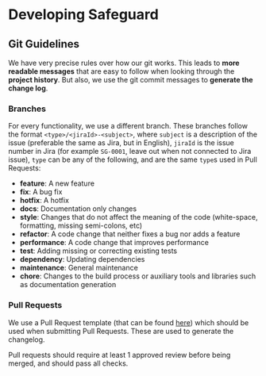 # Developing Safeguard

## Git Guidelines

We have very precise rules over how our git works. This leads to **more
readable messages** that are easy to follow when looking through the **project history**.  But also,
we use the git commit messages to **generate the change log**.

### Branches
For every functionality, we use a different branch. These branches follow the format `<type>/<jiraId>-<subject>`, where `subject` is a description of the issue (preferable the same as Jira, but in English), `jiraId` is the issue number in Jira (for example `SG-0001`, leave out when not connected to Jira issue), `type` can be any of the following, and are the same `type`s used in Pull Requests:

* **feature**: A new feature
* **fix**: A bug fix
* **hotfix**: A hotfix
* **docs**: Documentation only changes
* **style**: Changes that do not affect the meaning of the code (white-space, formatting, missing
  semi-colons, etc)
* **refactor**: A code change that neither fixes a bug nor adds a feature
* **performance**: A code change that improves performance
* **test**: Adding missing or correcting existing tests
* **dependency**: Updating dependencies
* **maintenance**: General maintenance
* **chore**: Changes to the build process or auxiliary tools and libraries such as documentation
  generation

### Pull Requests
We use a Pull Request template (that can be found [here](https://github.com/Safeguardapp/.github/blob/master/PULL_REQUEST_TEMPLATE.md)) which should be used when submitting Pull Requests. These are used to generate the changelog.

Pull requests should require at least 1 approved review before being merged, and should pass all checks.

